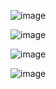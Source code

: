 ![image](https://github.com/user-attachments/assets/3b6dccb3-d5c6-4f75-a8ae-b92341e14a90)

![image](https://github.com/user-attachments/assets/80a5402b-1003-4eed-940b-4609ed5fe646)

![image](https://github.com/user-attachments/assets/b55c3284-92bd-4449-8937-c19c29368f6e)

![image](https://github.com/user-attachments/assets/aa585ef3-f854-4526-880a-15fabc3fdbd8)
